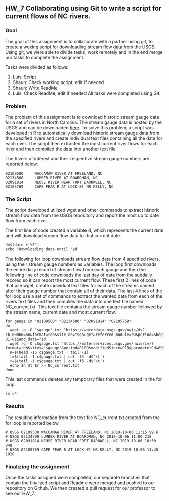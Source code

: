 ## HW_7 Collaborating using Git to write a script for current flows of NC rivers.

### Goal
The goal of this assignment is to collaborate with a partner using git, to create a woking script for downloading stream flow data from the USGS. Using git, we were able to divide tasks, work remotely and in the end merge our tasks to 
complete the assignment.

Tasks were divided as follows:
1) Luis: Script
2) Shaun: Check working script, edit if needed
3) Shaun: Write ReadMe
4) Luis: Check ReadMe, edit if needed
All tasks were completed using Git.

### Problem
The problem of this assignment is to download historic stream gauge data for a 
set of rivers in North Carolina. The stream gauge data is hosted by the USGS and 
can be downloaded [here](https://waterdata.usgs.gov/nc/nwis/current/?type=flow).
To solve this problem, a script was developed in R to automatically download
historic stream gauge data from the specified rivers and create individual text files containing all the data for each river. The script then extracted the most current river flows for each river and then compiled the data into another text file.


The Rivers of interest and their respective stream gauge numbers are reported below.
```
02109500	 WACCAMAW RIVER AT FREELAND, NC
02134500	 LUMBER RIVER AT BOARDMAN, NC
02091814	 NEUSE RIVER NEAR FORT BARNWELL, NC 		 
02105769	 CAPE FEAR R AT LOCK #1 NR KELLY, NC
```
### The Script
The script developed utilized wget and other commands to extract historic stream flow data from the USGS repository and report the most up to date flow from each river. 

The first line of code created a variable d, which represents the current date and will download stream flow data to that current date.
```
d=$(date +'%F')
echo "Downloading data until "$d
```

The following for loop downloads stream flow data from 4 specified rivers, using their stream gauge numbers as variables. The loop first downloads the entire daily record of stream flow from each gauge and then the following line of code downloads the last day of data from the subdaily recored so it can report the most current flow. These first 2 lines of code that use wget, create individual text files for each of the streams named after their gauge number that contain all of their data. The last 4 lines of the for loop use a set of commands to extract the wanted data from each of the rivers text files and then complies the data into one text file named NC_current.txt. This text file contains the stream gauge number followed by the stream name, current date and most current flow. 
```
for gauge in "02109500" "02134500" "02091814" "02105769"
do 
  wget -q -O "$gauge".txt "https://waterdata.usgs.gov/nwis/dv?cb_00060=on&format=rdb&site_no="$gauge"&referred_module=sw&period=&begin_date=1880-01-01&end_date="$d 
  wget -q -O c$gauge.txt "https://waterservices.usgs.gov/nwis/iv/?format=rdb&sites="$gauge"&period=P10D&modifiedSince=P1D&parameterCd=00060"
  n=$(head -15 c$gauge.txt | tail -1)
  t=$(tail -1 c$gauge.txt | cut -f3 -d$'\t')  
  r=$(tail -1 c$gauge.txt | cut -f5 -d$'\t')
  echo $n $t $r >> NC_current.txt  
done
```
This last commands deletes any temporary files that were created in the for loop.
```
rm c* 
```


### Results
The resulting information from the text file NC_current.txt created from the for loop is reported below.

```
# USGS 02109500 WACCAMAW RIVER AT FREELAND, NC 2019-10-06 11:15 99.6
# USGS 02134500 LUMBER RIVER AT BOARDMAN, NC 2019-10-06 11:00 218
# USGS 02091814 NEUSE RIVER NEAR FORT BARNWELL, NC 2019-10-06 10:30 848
# USGS 02105769 CAPE FEAR R AT LOCK #1 NR KELLY, NC 2019-10-06 11:45 1020
```


### Finalizing the assignment

Once the tasks assigned were completed, our separate branches that contain the finalized script and Readme were merged and pushed to our repository on Github. We then created a pull request for our professor to see our HW_7.

